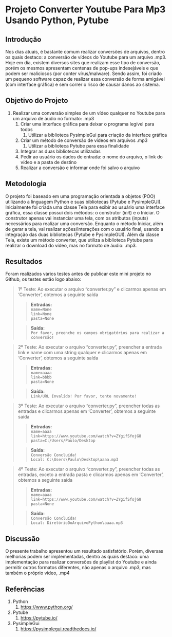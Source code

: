 # Projeto Converter Youtube Para Mp3 Usando Python, Pytube

## Introdução

Nos dias atuais, é bastante comum realizar conversões de arquivos, dentro os quais destaco:
a conversão de vídeos do Youtube para um arquivo .mp3. Hoje em dia, existem diversos sites
que realizam esse tipo de conversão, porém os mesmos apresentam centenas de pop-ups indesejáveis
e que podem ser maliciosos (por conter vírus/malware). Sendo assim, foi criado um pequeno software
capaz de realizar essa conversão de forma amigável (com interface gráfica) e sem correr o risco de
causar danos ao sistema.

## Objetivo do Projeto

1. Realizar uma conversão simples de um vídeo qualquer no Youtube para um arquivo de áudio no formato: .mp3
    1. Criar uma interface gráfica para deixar o programa legível para todos
        1. Utilizar a biblioteca PysimpleGui para criação da interface gráfica
    1. Criar um método de conversão de vídeos em arquivos .mp3
        1. Utilizar a biblioteca Pytube para essa finalidade
    1. Integrar as duas bibliotecas utilizadas
    1. Pedir ao usuário os dados de entrada: o nome do arquivo, o link do vídeo e a pasta de destino
    1. Realizar a conversão e informar onde foi salvo o arquivo
    
## Metodologia

O projeto foi baseado em uma programação orientada a objetos (POO) utilizando a linguagem Python
e suas bibliotecas (Pytube e PysimpleGUI). Inicialmente foi criada uma classe Tela para exibir ao
usuário uma interface gráfica, essa classe possui dois métodos: o construtor (_init_) e o Iniciar.
O construtor apenas vai instanciar uma tela, com os atributos (inputs) necessários para realizar uma
conversão. Enquanto o método Iniciar, além de gerar a tela, vai realizar ações/interações com o usuário
final, usando a integração das duas bibliotecas (Pytube e PysimpleGUI). Além da classe Tela, existe
um método converter, que utiliza a biblioteca Pytube para realizar o download do vídeo, mas no formato
de áudio: .mp3.

## Resultados

Foram realizados vários testes antes de publicar este mini projeto no Github, os testes estão logo abaixo:

> 1º Teste: Ao executar o arquivo “converter.py” e clicarmos apenas em ‘Converter’, obtemos a seguinte saída
>>**Entradas:**\
>>`name=None`\
>>`link=None`\
>>`pasta=None`
>
>>**Saída:**\
>>`Por favor, preenche os campos obrigatórios para realizar a conversão!`

> 2º Teste: Ao executar o arquivo “converter.py”, preencher a entrada link e name com uma string qualquer e clicarmos apenas em ‘Converter’, obtemos a seguinte saída
>>**Entradas:**\
>>`name=aaaa`\
>>`link=bbbb`\
>>`pasta=None`
>
>>**Saída:**\
>>`Link/URL Invalído! Por favor, tente novamente!`

> 3º Teste: Ao executar o arquivo “converter.py”, preencher todas as entradas e clicarmos apenas em ‘Converter’, obtemos a seguinte saída
>>**Entradas:**\
>>`name=aaaa`\
>>`link=https://www.youtube.com/watch?v=ZYgifSfojG8`\
>>`pasta=C:/Users/Paulo/Desktop`
>
>>**Saída:**\
>>`Conversão Concluída!`\
>>`Local: C:\Users\Paulo\Desktop\aaaa.mp3`

> 4º Teste: Ao executar o arquivo “converter.py”, preencher todas as entradas, exceto a entrada pasta e clicarmos apenas em ‘Converter’, obtemos a seguinte saída
>>**Entradas:**\
>>`name=aaaa`\
>>`link=https://www.youtube.com/watch?v=ZYgifSfojG8`\
>>`pasta=None`
>
>>**Saída:**\
>>`Conversão Concluída!`\
>>`Local: DiretórioDoArquivoPython\aaaa.mp3`

## Discussão

O presente trabalho apresentou um resultado satisfatório. Porém, diversas melhorias podem ser
implementadas, dentro as quais destaco: uma implementação para realizar conversões de playlist do
Youtube e ainda permitir outros formatos diferentes, não apenas o arquivo .mp3, mas também o próprio
vídeo, .mp4

## Referências

1. Python
    1. https://www.python.org/
1. Pytube
    1. https://pytube.io/
1. PysimpleGui
    1. https://pysimplegui.readthedocs.io/